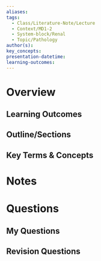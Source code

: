 ```yaml
---
aliases:
tags:
  - Class/Literature-Note/Lecture
  - Context/MD1-2
  - System-block/Renal
  - Topic/Pathology
author(s):
key_concepts:
presentation-datetime:
learning-outcomes:
---
```



# Overview
## Learning Outcomes

## Outline/Sections

## Key Terms & Concepts


# Notes


# Questions

## My Questions
## Revision Questions




